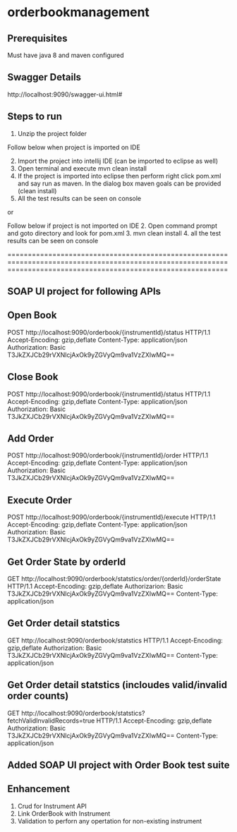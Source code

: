# orderbookmanagement
Prerequisites
-------------
Must have java 8 and maven configured

Swagger Details
---------------
http://localhost:9090/swagger-ui.html#

Steps to run
------------

1. Unzip the project folder

Follow below when project is imported on IDE

2. Import the project into intellij IDE (can be imported to eclipse as well)
3. Open terminal and execute mvn clean install
4. If the project is imported into eclipse then perform right click pom.xml and say run as maven. In the dialog box maven goals can be provided (clean install)
5. All the test results can be seen on console

or

Follow below if project is not imported on IDE
2. Open command prompt and goto directory and look for pom.xml
3. mvn clean install
4. all the test results can be seen on console


==================================================================================================================================================================

SOAP UI project for following APIs
----------------------------------

Open Book
---------
POST http://localhost:9090/orderbook/{instrumentId}/status HTTP/1.1
Accept-Encoding: gzip,deflate
Content-Type: application/json
Authorization: Basic T3JkZXJCb29rVXNlcjAxOk9yZGVyQm9va1VzZXIwMQ==

Close Book
----------
POST http://localhost:9090/orderbook/{instrumentId}/status HTTP/1.1
Accept-Encoding: gzip,deflate
Content-Type: application/json
Authorization: Basic T3JkZXJCb29rVXNlcjAxOk9yZGVyQm9va1VzZXIwMQ==

Add Order
---------
POST http://localhost:9090/orderbook/{instrumentId}/order HTTP/1.1
Accept-Encoding: gzip,deflate
Content-Type: application/json
Authorization: Basic T3JkZXJCb29rVXNlcjAxOk9yZGVyQm9va1VzZXIwMQ==

Execute Order
-------------
POST http://localhost:9090/orderbook/{instrumentId}/execute HTTP/1.1
Accept-Encoding: gzip,deflate
Content-Type: application/json
Authorization: Basic T3JkZXJCb29rVXNlcjAxOk9yZGVyQm9va1VzZXIwMQ==

Get Order State by orderId
--------------------------
GET http://localhost:9090/orderbook/statstics/order/{orderId}/orderState HTTP/1.1
Accept-Encoding: gzip,deflate
Authorizarion: Basic T3JkZXJCb29rVXNlcjAxOk9yZGVyQm9va1VzZXIwMQ==
Content-Type: application/json

Get Order detail statstics
--------------------------
GET http://localhost:9090/orderbook/statstics HTTP/1.1
Accept-Encoding: gzip,deflate
Authorization: Basic T3JkZXJCb29rVXNlcjAxOk9yZGVyQm9va1VzZXIwMQ==
Content-Type: application/json

Get Order detail statstics (incloudes valid/invalid order counts)
------------------------------------------------------------------
GET http://localhost:9090/orderbook/statstics?fetchValidInvalidRecords=true HTTP/1.1
Accept-Encoding: gzip,deflate
Authorization: Basic T3JkZXJCb29rVXNlcjAxOk9yZGVyQm9va1VzZXIwMQ==
Content-Type: application/json

Added SOAP UI project with Order Book test suite
------------------------------------------------


Enhancement
-----------
1. Crud for Instrument API
2. Link OrderBook with Instrument
3. Validation to perforn any opertation for non-existing instrument
